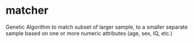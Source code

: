 # matcher
Genetic Algorithm to match subset of larger sample, to a smaller separate sample based on one or more numeric attributes (age, sex, IQ, etc.)

